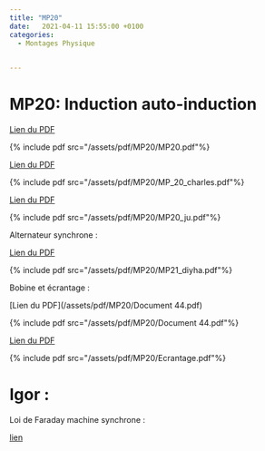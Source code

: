 ```yaml
---
title: "MP20"
date:   2021-04-11 15:55:00 +0100
categories:
  - Montages Physique

  
---
```


# MP20: Induction auto-induction

[Lien du PDF](/assets/pdf/MP20/MP20.pdf)

{% include pdf src="/assets/pdf/MP20/MP20.pdf"%}

[Lien du PDF](/assets/pdf/MP20/MP_20_charles.pdf)

{% include pdf src="/assets/pdf/MP20/MP_20_charles.pdf"%}

[Lien du PDF](/assets/pdf/MP20/MP20_ju.pdf)

{% include pdf src="/assets/pdf/MP20/MP20_ju.pdf"%}

Alternateur synchrone :

[Lien du PDF](/assets/pdf/MP20/MP21_diyha.pdf)

{% include pdf src="/assets/pdf/MP20/MP21_diyha.pdf"%}

Bobine et écrantage :

[Lien du PDF](/assets/pdf/MP20/Document 44.pdf)

{% include pdf src="/assets/pdf/MP20/Document 44.pdf"%}

[Lien du PDF](/assets/pdf/MP20/Ecrantage.pdf)

{% include pdf src="/assets/pdf/MP20/Ecrantage.pdf"%}


# Igor :

Loi de Faraday machine synchrone :

<a href="/assets/pdf/MP12/ 093.1_GeneratriceSynchroneCaracterisationetFaraday.pxp" download>lien</a>
